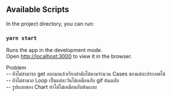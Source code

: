 ## Available Scripts

In the project directory, you can run:

### `yarn start`

Runs the app in the development mode.<br />
Open [http://localhost:3000](http://localhost:3000) to view it in the browser.

Problem <br />
-- ยังไม่สามารถ get ออกมาแล้วเรียงลำดับได้ตามจำนวน Cases ของแต่ละประเทศได้ <br />
-- ยังไม่สามาถ Loop เป็นแต่ละวันได้เหมือนกับ gif ต้นฉบับ <br />
-- รูปแบบของ Chart ทำได้ไม่เหมือนกับต้นแบบ <br />

